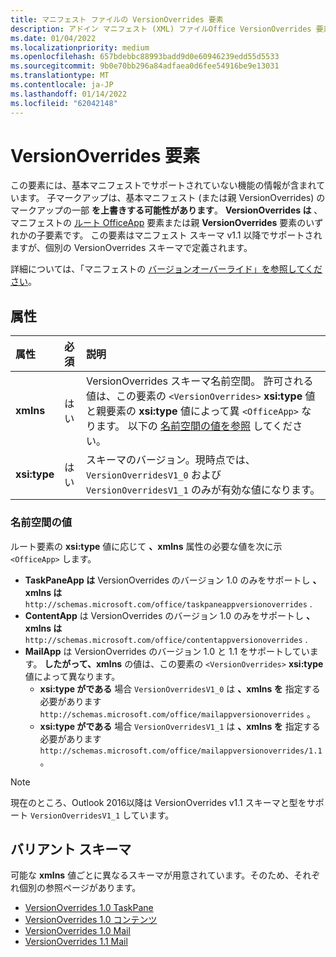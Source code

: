 ```yaml
---
title: マニフェスト ファイルの VersionOverrides 要素
description: アドイン マニフェスト (XML) ファイルOffice VersionOverrides 要素のリファレンス ドキュメント。
ms.date: 01/04/2022
ms.localizationpriority: medium
ms.openlocfilehash: 657bdebbc88993badd9d0e60946239edd55d5533
ms.sourcegitcommit: 9b0e70bb296a84adfaea0d6fee54916be9e13031
ms.translationtype: MT
ms.contentlocale: ja-JP
ms.lasthandoff: 01/14/2022
ms.locfileid: "62042148"
---
```

# <a name="versionoverrides-element"></a>VersionOverrides 要素

この要素には、基本マニフェストでサポートされていない機能の情報が含まれています。 子マークアップは、基本マニフェスト (または親 VersionOverrides) のマークアップの一部 **を上書きする可能性があります**。 **VersionOverrides は** 、マニフェストの [ルート OfficeApp](officeapp.md) 要素または親 **VersionOverrides** 要素のいずれかの子要素です。 この要素はマニフェスト スキーマ v1.1 以降でサポートされますが、個別の VersionOverrides スキーマで定義されます。

詳細については、「マニフェストの [バージョンオーバーライド」を参照してください](../../develop/add-in-manifests.md#version-overrides-in-the-manifest)。

## <a name="attributes"></a>属性

|  属性  |  必須  |  説明  |
|:-----|:-----|:-----|
|  **xmlns**       |  はい  |  VersionOverrides スキーマ名前空間。 許可される値は、この要素の `<VersionOverrides>` **xsi:type** 値と親要素の **xsi:type** 値によって異 `<OfficeApp>` なります。 以下の [名前空間の値を参照](#namespace-values) してください。|
|  **xsi:type**  |  はい  | スキーマのバージョン。現時点では、`VersionOverridesV1_0` および `VersionOverridesV1_1` のみが有効な値になります。 |

### <a name="namespace-values"></a>名前空間の値

ルート要素の **xsi:type** 値に応じて **、xmlns** 属性の必要な値を次に示 `<OfficeApp>` します。

- **TaskPaneApp は** VersionOverrides のバージョン 1.0 のみをサポートし **、xmlns は** `http://schemas.microsoft.com/office/taskpaneappversionoverrides` .
- **ContentApp** は VersionOverrides のバージョン 1.0 のみをサポートし **、xmlns は** `http://schemas.microsoft.com/office/contentappversionoverrides` .
- **MailApp** は VersionOverrides のバージョン 1.0 と 1.1 をサポートしています。 **したがって、xmlns** の値は、この要素の `<VersionOverrides>` **xsi:type** 値によって異なります。
  - **xsi:type がである** 場合 `VersionOverridesV1_0` は **、xmlns を** 指定する必要があります `http://schemas.microsoft.com/office/mailappversionoverrides` 。
  - **xsi:type がである** 場合 `VersionOverridesV1_1` は **、xmlns を** 指定する必要があります `http://schemas.microsoft.com/office/mailappversionoverrides/1.1` 。

> [!NOTE]
> 現在のところ、Outlook 2016以降は VersionOverrides v1.1 スキーマと型をサポート `VersionOverridesV1_1` しています。

## <a name="variant-schemas"></a>バリアント スキーマ

可能な **xmlns** 値ごとに異なるスキーマが用意されています。そのため、それぞれ個別の参照ページがあります。

- [VersionOverrides 1.0 TaskPane](versionoverrides-1-0-taskpane.md)
- [VersionOverrides 1.0 コンテンツ](versionoverrides-1-0-content.md)
- [VersionOverrides 1.0 Mail](versionoverrides-1-0-mail.md)
- [VersionOverrides 1.1 Mail](versionoverrides-1-1-mail.md)
